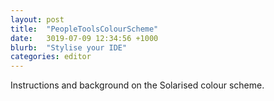 ```yaml
---
layout: post
title:  "PeopleToolsColourScheme"
date:   3019-07-09 12:34:56 +1000
blurb:  "Stylise your IDE"
categories: editor
---
```


Instructions and background on the Solarised colour scheme.
